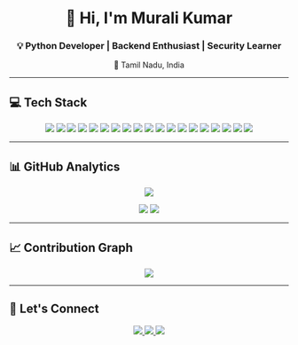 <h1 align="center">👋 Hi, I'm Murali Kumar</h1>
<h3 align="center">💡 Python Developer | Backend Enthusiast | Security Learner</h3>
<p align="center">📍 Tamil Nadu, India</p>

---

## 💻 Tech Stack
<p align="center">
  <img src="https://img.shields.io/badge/Python-3776AB?logo=python&logoColor=white&style=for-the-badge"/>
  <img src="https://img.shields.io/badge/C-00599C?logo=c&logoColor=white&style=for-the-badge"/>
  <img src="https://img.shields.io/badge/Java-007396?logo=java&logoColor=white&style=for-the-badge"/>
  <img src="https://img.shields.io/badge/HTML5-E34F26?logo=html5&logoColor=white&style=for-the-badge"/>
  <img src="https://img.shields.io/badge/CSS3-1572B6?logo=css3&logoColor=white&style=for-the-badge"/>
  <img src="https://img.shields.io/badge/React-20232A?logo=react&logoColor=61DAFB&style=for-the-badge"/>
  <img src="https://img.shields.io/badge/Node.js-339933?logo=nodedotjs&logoColor=white&style=for-the-badge"/>
  <img src="https://img.shields.io/badge/Django-092E20?logo=django&logoColor=white&style=for-the-badge"/>
  <img src="https://img.shields.io/badge/FastAPI-009688?logo=fastapi&logoColor=white&style=for-the-badge"/>
  <img src="https://img.shields.io/badge/Docker-2496ED?logo=docker&logoColor=white&style=for-the-badge"/>
  <img src="https://img.shields.io/badge/Git-F05032?logo=git&logoColor=white&style=for-the-badge"/>
  <img src="https://img.shields.io/badge/Postman-FF6C37?logo=postman&logoColor=white&style=for-the-badge"/>
  <img src="https://img.shields.io/badge/Wireshark-1679A7?logo=wireshark&logoColor=white&style=for-the-badge"/>
  <img src="https://img.shields.io/badge/MySQL-4479A1?logo=mysql&logoColor=white&style=for-the-badge"/>
  <img src="https://img.shields.io/badge/Supabase-3ECF8E?logo=supabase&logoColor=white&style=for-the-badge"/>
  <img src="https://img.shields.io/badge/AWS-232F3E?logo=amazon-aws&logoColor=white&style=for-the-badge"/>
  <img src="https://img.shields.io/badge/Netlify-00C7B7?logo=netlify&logoColor=white&style=for-the-badge"/>
  <img src="https://img.shields.io/badge/Vercel-000000?logo=vercel&logoColor=white&style=for-the-badge"/>
  <img src="https://img.shields.io/badge/Render-46E3B7?logo=render&logoColor=white&style=for-the-badge"/>
</p>


---

## 📊 GitHub Analytics
<p align="center">
  <img src="https://github-readme-streak-stats.herokuapp.com/?user=murali2277&theme=radical&hide_border=true"/>
</p>

<p align="center">
  <img src="https://github-readme-stats.vercel.app/api?username=murali2277&show_icons=true&theme=radical&hide_border=true"/>
  <img src="https://github-readme-stats.vercel.app/api/top-langs/?username=murali2277&layout=compact&theme=radical&hide_border=true"/>
</p>

---

## 📈 Contribution Graph
<p align="center">
  <img src="https://github-readme-activity-graph.vercel.app/graph?username=murali2277&bg_color=0d1117&color=ffffff&line=3ECF8E&point=FF6C37&area=true&hide_border=true" />
</p>

---

## 🤝 Let's Connect
<p align="center">
  <a href="https://www.linkedin.com/in/murali-kumar-s-12994b291?utm_source=share&utm_campaign=share_via&utm_content=profile&utm_medium=android_app">
    <img src="https://img.shields.io/badge/LinkedIn-blue?logo=linkedin&style=for-the-badge" />
  </a>
  <a href="mailto:0904muralikumar@gmail.com">
    <img src="https://img.shields.io/badge/Email-red?logo=gmail&style=for-the-badge" />
  </a>
  <a href="https://buildwithmk.netlify.app/">
    <img src="https://img.shields.io/badge/Portfolio-black?logo=vercel&style=for-the-badge" />
  </a>
</p>
